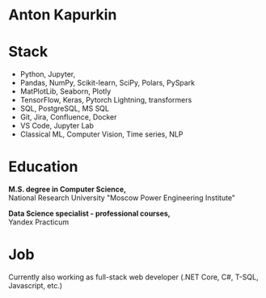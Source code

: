 # Anton Kapurkin

# Stack

* Python, Jupyter, 
* Pandas, NumPy, Scikit-learn, SciPy, Polars, PySpark
* MatPlotLib, Seaborn, Plotly
* TensorFlow, Keras, Pytorch Lightning, transformers
* SQL, PostgreSQL, MS SQL
* Git, Jira, Confluence, Docker
* VS Code, Jupyter Lab
* Classical ML, Computer Vision, Time series, NLP

# Education

<b>M.S. degree in Computer Science,</b> \
National Research University "Moscow Power Engineering Institute"

<b>Data Science specialist - professional courses,</b>\
Yandex Practicum

# Job

Currently also working as full-stack web developer (.NET Core, C#, T-SQL, Javascript, etc.)